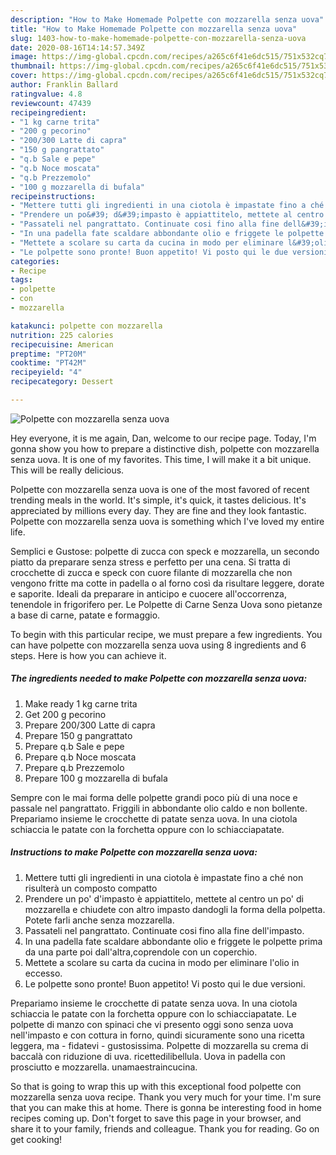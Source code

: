 ```yaml
---
description: "How to Make Homemade Polpette con mozzarella senza uova"
title: "How to Make Homemade Polpette con mozzarella senza uova"
slug: 1403-how-to-make-homemade-polpette-con-mozzarella-senza-uova
date: 2020-08-16T14:14:57.349Z
image: https://img-global.cpcdn.com/recipes/a265c6f41e6dc515/751x532cq70/polpette-con-mozzarella-senza-uova-recipe-main-photo.jpg
thumbnail: https://img-global.cpcdn.com/recipes/a265c6f41e6dc515/751x532cq70/polpette-con-mozzarella-senza-uova-recipe-main-photo.jpg
cover: https://img-global.cpcdn.com/recipes/a265c6f41e6dc515/751x532cq70/polpette-con-mozzarella-senza-uova-recipe-main-photo.jpg
author: Franklin Ballard
ratingvalue: 4.8
reviewcount: 47439
recipeingredient:
- "1 kg carne trita"
- "200 g pecorino"
- "200/300 Latte di capra"
- "150 g pangrattato"
- "q.b Sale e pepe"
- "q.b Noce moscata"
- "q.b Prezzemolo"
- "100 g mozzarella di bufala"
recipeinstructions:
- "Mettere tutti gli ingredienti in una ciotola è impastate fino a ché non risulterà un composto compatto"
- "Prendere un po&#39; d&#39;impasto è appiattitelo, mettete al centro un po&#39; di mozzarella e chiudete con altro impasto dandogli la forma della polpetta. Potete farli anche senza mozzarella."
- "Passateli nel pangrattato. Continuate cosi fino alla fine dell&#39;impasto."
- "In una padella fate scaldare abbondante olio e friggete le polpette prima da una parte poi dall&#39;altra,coprendole con un coperchio."
- "Mettete a scolare su carta da cucina in modo per eliminare l&#39;olio in eccesso."
- "Le polpette sono pronte! Buon appetito! Vi posto qui le due versioni."
categories:
- Recipe
tags:
- polpette
- con
- mozzarella

katakunci: polpette con mozzarella 
nutrition: 225 calories
recipecuisine: American
preptime: "PT20M"
cooktime: "PT42M"
recipeyield: "4"
recipecategory: Dessert

---
```



![Polpette con mozzarella senza uova](https://img-global.cpcdn.com/recipes/a265c6f41e6dc515/751x532cq70/polpette-con-mozzarella-senza-uova-recipe-main-photo.jpg)

Hey everyone, it is me again, Dan, welcome to our recipe page. Today, I'm gonna show you how to prepare a distinctive dish, polpette con mozzarella senza uova. It is one of my favorites. This time, I will make it a bit unique. This will be really delicious.

Polpette con mozzarella senza uova is one of the most favored of recent trending meals in the world. It's simple, it's quick, it tastes delicious. It's appreciated by millions every day. They are fine and they look fantastic. Polpette con mozzarella senza uova is something which I've loved my entire life.

Semplici e Gustose: polpette di zucca con speck e mozzarella, un secondo piatto da preparare senza stress e perfetto per una cena. Si tratta di crocchette di zucca e speck con cuore filante di mozzarella che non vengono fritte ma cotte in padella o al forno così da risultare leggere, dorate e saporite. Ideali da preparare in anticipo e cuocere all&#39;occorrenza, tenendole in frigorifero per. Le Polpette di Carne Senza Uova sono pietanze a base di carne, patate e formaggio.


To begin with this particular recipe, we must prepare a few ingredients. You can have polpette con mozzarella senza uova using 8 ingredients and 6 steps. Here is how you can achieve it.

<!--inarticleads1-->

##### The ingredients needed to make Polpette con mozzarella senza uova:

1. Make ready 1 kg carne trita
1. Get 200 g pecorino
1. Prepare 200/300 Latte di capra
1. Prepare 150 g pangrattato
1. Prepare q.b Sale e pepe
1. Prepare q.b Noce moscata
1. Prepare q.b Prezzemolo
1. Prepare 100 g mozzarella di bufala


Sempre con le mai forma delle polpette grandi poco più di una noce e passale nel pangrattato. Friggili in abbondante olio caldo e non bollente. Prepariamo insieme le crocchette di patate senza uova. In una ciotola schiaccia le patate con la forchetta oppure con lo schiacciapatate. 

<!--inarticleads2-->

##### Instructions to make Polpette con mozzarella senza uova:

1. Mettere tutti gli ingredienti in una ciotola è impastate fino a ché non risulterà un composto compatto
1. Prendere un po&#39; d&#39;impasto è appiattitelo, mettete al centro un po&#39; di mozzarella e chiudete con altro impasto dandogli la forma della polpetta. Potete farli anche senza mozzarella.
1. Passateli nel pangrattato. Continuate cosi fino alla fine dell&#39;impasto.
1. In una padella fate scaldare abbondante olio e friggete le polpette prima da una parte poi dall&#39;altra,coprendole con un coperchio.
1. Mettete a scolare su carta da cucina in modo per eliminare l&#39;olio in eccesso.
1. Le polpette sono pronte! Buon appetito! Vi posto qui le due versioni.


Prepariamo insieme le crocchette di patate senza uova. In una ciotola schiaccia le patate con la forchetta oppure con lo schiacciapatate. Le polpette di manzo con spinaci che vi presento oggi sono senza uova nell&#39;impasto e con cottura in forno, quindi sicuramente sono una ricetta leggera, ma - fidatevi - gustosissima. Polpette di mozzarella su crema di baccalà con riduzione di uva. ricettedilibellula. Uova in padella con prosciutto e mozzarella. unamaestraincucina. 

So that is going to wrap this up with this exceptional food polpette con mozzarella senza uova recipe. Thank you very much for your time. I'm sure that you can make this at home. There is gonna be interesting food in home recipes coming up. Don't forget to save this page in your browser, and share it to your family, friends and colleague. Thank you for reading. Go on get cooking!

